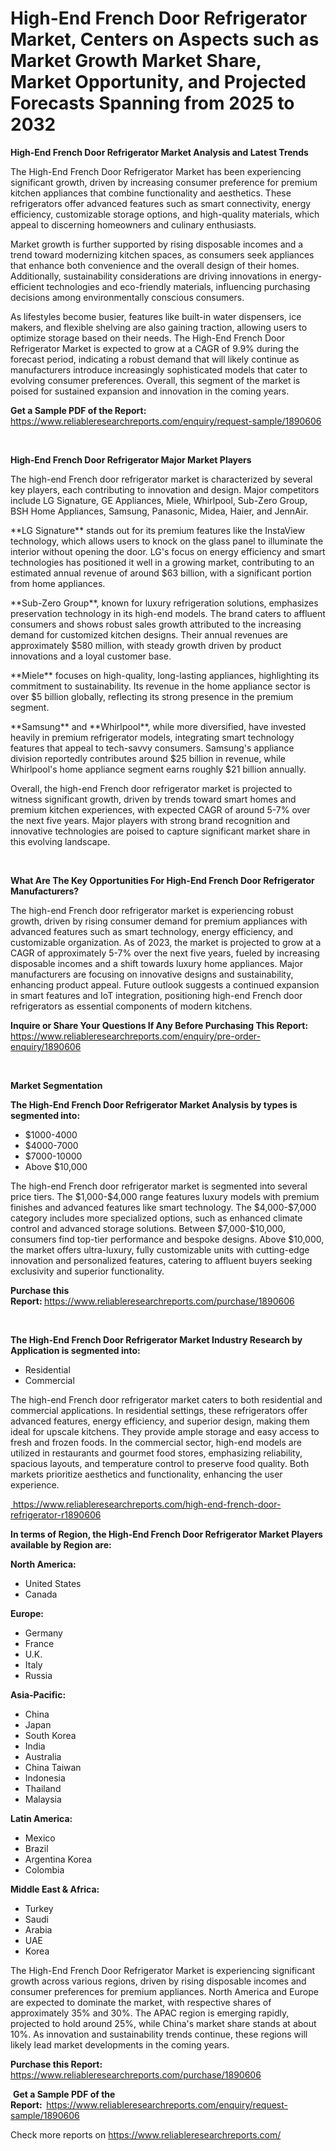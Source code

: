 <p><h1>High-End French Door Refrigerator Market, Centers on Aspects such as Market Growth Market Share, Market Opportunity, and Projected Forecasts Spanning from 2025 to 2032</h1></p><p><strong>High-End French Door Refrigerator Market Analysis and Latest Trends</strong></p>
<p><p>The High-End French Door Refrigerator Market has been experiencing significant growth, driven by increasing consumer preference for premium kitchen appliances that combine functionality and aesthetics. These refrigerators offer advanced features such as smart connectivity, energy efficiency, customizable storage options, and high-quality materials, which appeal to discerning homeowners and culinary enthusiasts. </p><p>Market growth is further supported by rising disposable incomes and a trend toward modernizing kitchen spaces, as consumers seek appliances that enhance both convenience and the overall design of their homes. Additionally, sustainability considerations are driving innovations in energy-efficient technologies and eco-friendly materials, influencing purchasing decisions among environmentally conscious consumers.</p><p>As lifestyles become busier, features like built-in water dispensers, ice makers, and flexible shelving are also gaining traction, allowing users to optimize storage based on their needs. The High-End French Door Refrigerator Market is expected to grow at a CAGR of 9.9% during the forecast period, indicating a robust demand that will likely continue as manufacturers introduce increasingly sophisticated models that cater to evolving consumer preferences. Overall, this segment of the market is poised for sustained expansion and innovation in the coming years.</p></p>
<p><strong>Get a Sample PDF of the Report:&nbsp;</strong> <a href="https://www.reliableresearchreports.com/enquiry/request-sample/1890606?utm_campaign=2098&utm_medium=2&utm_source=Github&utm_content=ia&utm_term=10022025&utm_id=high-end-french-door-refrigerator">https://www.reliableresearchreports.com/enquiry/request-sample/1890606</a></p>
<p>&nbsp;</p>
<p><strong>High-End French Door Refrigerator Major Market Players</strong></p>
<p><p>The high-end French door refrigerator market is characterized by several key players, each contributing to innovation and design. Major competitors include LG Signature, GE Appliances, Miele, Whirlpool, Sub-Zero Group, BSH Home Appliances, Samsung, Panasonic, Midea, Haier, and JennAir.</p><p>**LG Signature** stands out for its premium features like the InstaView technology, which allows users to knock on the glass panel to illuminate the interior without opening the door. LG's focus on energy efficiency and smart technologies has positioned it well in a growing market, contributing to an estimated annual revenue of around $63 billion, with a significant portion from home appliances.</p><p>**Sub-Zero Group**, known for luxury refrigeration solutions, emphasizes preservation technology in its high-end models. The brand caters to affluent consumers and shows robust sales growth attributed to the increasing demand for customized kitchen designs. Their annual revenues are approximately $580 million, with steady growth driven by product innovations and a loyal customer base.</p><p>**Miele** focuses on high-quality, long-lasting appliances, highlighting its commitment to sustainability. Its revenue in the home appliance sector is over $5 billion globally, reflecting its strong presence in the premium segment.</p><p>**Samsung** and **Whirlpool**, while more diversified, have invested heavily in premium refrigerator models, integrating smart technology features that appeal to tech-savvy consumers. Samsung's appliance division reportedly contributes around $25 billion in revenue, while Whirlpool's home appliance segment earns roughly $21 billion annually.</p><p>Overall, the high-end French door refrigerator market is projected to witness significant growth, driven by trends toward smart homes and premium kitchen experiences, with expected CAGR of around 5-7% over the next five years. Major players with strong brand recognition and innovative technologies are poised to capture significant market share in this evolving landscape.</p></p>
<p>&nbsp;</p>
<p><strong>What Are The Key Opportunities For High-End French Door Refrigerator Manufacturers?</strong></p>
<p><p>The high-end French door refrigerator market is experiencing robust growth, driven by rising consumer demand for premium appliances with advanced features such as smart technology, energy efficiency, and customizable organization. As of 2023, the market is projected to grow at a CAGR of approximately 5-7% over the next five years, fueled by increasing disposable incomes and a shift towards luxury home appliances. Major manufacturers are focusing on innovative designs and sustainability, enhancing product appeal. Future outlook suggests a continued expansion in smart features and IoT integration, positioning high-end French door refrigerators as essential components of modern kitchens.</p></p>
<p><strong>Inquire or Share Your Questions If Any Before Purchasing This Report:</strong> <a href="https://www.reliableresearchreports.com/enquiry/pre-order-enquiry/1890606?utm_campaign=2098&utm_medium=2&utm_source=Github&utm_content=ia&utm_term=10022025&utm_id=high-end-french-door-refrigerator">https://www.reliableresearchreports.com/enquiry/pre-order-enquiry/1890606</a></p>
<p>&nbsp;</p>
<p><strong>Market Segmentation</strong></p>
<p><strong>The High-End French Door Refrigerator Market Analysis by types is segmented into:</strong></p>
<p><ul><li>$1000-4000</li><li>$4000-7000</li><li>$7000-10000</li><li>Above $10,000</li></ul></p>
<p><p>The high-end French door refrigerator market is segmented into several price tiers. The $1,000-$4,000 range features luxury models with premium finishes and advanced features like smart technology. The $4,000-$7,000 category includes more specialized options, such as enhanced climate control and advanced storage solutions. Between $7,000-$10,000, consumers find top-tier performance and bespoke designs. Above $10,000, the market offers ultra-luxury, fully customizable units with cutting-edge innovation and personalized features, catering to affluent buyers seeking exclusivity and superior functionality.</p></p>
<p><strong>Purchase this Report:&nbsp;</strong><a href="https://www.reliableresearchreports.com/purchase/1890606?utm_campaign=2098&utm_medium=2&utm_source=Github&utm_content=ia&utm_term=10022025&utm_id=high-end-french-door-refrigerator">https://www.reliableresearchreports.com/purchase/1890606</a></p>
<p>&nbsp;</p>
<p><strong>The High-End French Door Refrigerator Market Industry Research by Application is segmented into:</strong></p>
<p><ul><li>Residential</li><li>Commercial</li></ul></p>
<p><p>The high-end French door refrigerator market caters to both residential and commercial applications. In residential settings, these refrigerators offer advanced features, energy efficiency, and superior design, making them ideal for upscale kitchens. They provide ample storage and easy access to fresh and frozen foods. In the commercial sector, high-end models are utilized in restaurants and gourmet food stores, emphasizing reliability, spacious layouts, and temperature control to preserve food quality. Both markets prioritize aesthetics and functionality, enhancing the user experience.</p></p>
<p><a href="https://www.reliableresearchreports.com/high-end-french-door-refrigerator-r1890606?utm_campaign=2098&utm_medium=2&utm_source=Github&utm_content=ia&utm_term=10022025&utm_id=high-end-french-door-refrigerator">&nbsp;https://www.reliableresearchreports.com/high-end-french-door-refrigerator-r1890606</a></p>
<p><strong>In terms of Region, the High-End French Door Refrigerator Market Players available by Region are:</strong></p>
<p>
    <p> <strong> North America: </strong>
        <ul>
            <li>United States</li>
            <li>Canada</li>
        </ul>
        </p> 
    <p> <strong> Europe: </strong>
        <ul>
            <li>Germany</li>
            <li>France</li>
            <li>U.K.</li>
            <li>Italy</li>
            <li>Russia</li>
        </ul>
        </p> 
    <p> <strong> Asia-Pacific: </strong>
        <ul>
            <li>China</li>
            <li>Japan</li>
            <li>South Korea</li>
            <li>India</li>
            <li>Australia</li>
            <li>China Taiwan</li>
            <li>Indonesia</li>
            <li>Thailand</li>
            <li>Malaysia</li>
        </ul>
        </p> 
    <p> <strong> Latin America: </strong>
        <ul>
            <li>Mexico</li>
            <li>Brazil</li>
            <li>Argentina Korea</li>
            <li>Colombia</li>
        </ul>
        </p> 
    <p> <strong> Middle East & Africa: </strong>
        <ul>
            <li>Turkey</li>
            <li>Saudi</li>
            <li>Arabia</li>
            <li>UAE</li>
            <li>Korea</li>
        </ul>
    </p>
    </p>
<p><p>The High-End French Door Refrigerator Market is experiencing significant growth across various regions, driven by rising disposable incomes and consumer preferences for premium appliances. North America and Europe are expected to dominate the market, with respective shares of approximately 35% and 30%. The APAC region is emerging rapidly, projected to hold around 25%, while China's market share stands at about 10%. As innovation and sustainability trends continue, these regions will likely lead market developments in the coming years.</p></p>
<p><strong>Purchase this Report: </strong><a href="https://www.reliableresearchreports.com/purchase/1890606?utm_campaign=2098&utm_medium=2&utm_source=Github&utm_content=ia&utm_term=10022025&utm_id=high-end-french-door-refrigerator">https://www.reliableresearchreports.com/purchase/1890606</a></p>
<p>&nbsp;<strong>Get a Sample PDF of the Report:&nbsp;&nbsp;</strong><a href="https://www.reliableresearchreports.com/enquiry/request-sample/1890606?utm_campaign=2098&utm_medium=2&utm_source=Github&utm_content=ia&utm_term=10022025&utm_id=high-end-french-door-refrigerator">https://www.reliableresearchreports.com/enquiry/request-sample/1890606</a></p>
<p><strong></strong></p>
<p>Check more reports on <a href="https://www.reliableresearchreports.com/?utm_campaign=2098&utm_medium=2&utm_source=Github&utm_content=ia&utm_term=10022025&utm_id=high-end-french-door-refrigerator">https://www.reliableresearchreports.com/</a></p>